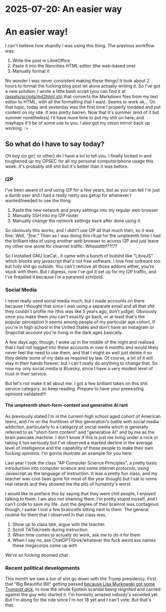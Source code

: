 2025-07-20: An easier way
========================

# An easier way!
I can't believe how stupidly I was using this thing. The previous workflow was:

1. Write the post in LibreOffice
2. Paste it into the Neocities HTML editor (the web-based one)
3. Manually format it

No wonder I was never consistent making these things! It took about 2 hours to format the fucking blog post let alone actually writing it. So I've got a new solution. I wrote a little bash script (you can find it at [/assets/scripts/md2html.sh](file:///home/alekks/repositories/shironeko.dev/assets/scripts/md2html.sh)) that converts the Markdown files from my text editor to HTML, with all the formatting that I want. Seems to work ok... On that topic, today and yesterday was the first time I properly modded and put content on my site. It was pretty barren. Now that it's summer (end of it but summer nonetheless) I'll have more time to put my shit on here, and mayhaps it'll be of some use to you. I also got my onion mirror back up working. :>

## So what do I have to say today? 
Oh boy (or girl, or other) do I have a lot to tell you. I finally locked in and toughened up my OPSEC for all my personal computer/phone usage this week. It's probably still shit but it's better than it was before. 

### I2P
I've been aware of and using I2P for a few years, but as you can tell I'm just a dumb user and I had a really nasty ass getup for whenever I wanted/needed to use the thing:
1. Paste the new network and proxy settings into my regular web browser
2. Manually SSH into my I2P router
3. Manually change the network settings back after done using it

So obviously this works, and I didn't use I2P all that much then, so it was fine. Well, *"fine."* Then as I was doing this ritual for the umpteenth time I had the brilliant idea of using another web browser to access I2P and just leave my other one alone for clearnet traffic. *Whaaatttt!??!??*

So I installed GNU IceCat., it came with a bunch of bullshit like "LibreJS" which blocks any javascript that's not free software. I love free software too but holy shit go outside. You can't remove all those addons either, you're stuck with them. But I digress, now I've got it set up for my I2P traffic, and I've firejailed it because I'm a paranoid schizoid. 

### Social Media
I never really used social media much, but I made accounts on there because I thought that since I was using a separate email and all that shit they couldn't profile me (this was like 5 years ago, don't judge). Obviously once you make them you can't exactly go back, or at least that's the popular perception it seems among people of my particular age cohort. If you're in high school in the United States and don't have an Instagram or Snapchat account you're living in the dark ages basically.

A few days ago, though, I woke up in the middle of the night and realized that I had not logged into these accounts in over 6 months and would likely never feel the need to use them, and that I might as well just delete it so they delete some of my data as required by law. Of course, a lot of it will stay in their hands forever, but I can't really do anything to change that. So now my only social media is Bluesky, since I have a very modest level of trust in their service.

But let's not make it all about me. I got a few brilliant takes on this shit service category, so keep reading. Prepare to have your preexisting opinions validated!!!

#### The umpteenth short-form-content and generative AI rant

As previously stated I'm in the current-high school aged cohort of American teens, and I'm on the frontlines of this generation's battle with social media addiction, particularly to a category of social media which is generally referred to as "short-form content" and "generative AI" and by me as the brain pancake machine. I don't know if this is just me living under a rock or taking it too seriously but I've observed a marked decline in the average level of intelligence and the capability of these people to make their own fucking opinions. I'm gonna illustrate an example for you here:

Last year I took the class "AP Computer Science Principles", a pretty basic introduction into computer science and some internet protocols, using Javascript as the language of instruction. It was a pretty fun class, and my teacher was cool (was gone for most of the year though) but I sat to some real retards and they showed me the pits of humanity's worst.

I would like to preface this by saying that they were chill people, I enjoyed talking to them. I am also not shaming them, I'm pretty stupid myself, and I can't code to save my life. Just the degree of their brainrot was contagious though, I swear I lost a few braincells sitting next to them. The general routine for them that I observed in that class was.
1. Show up to class late, argue with the teacher.
2. Scroll TikTok/reels during instruction.
3. When time comes to actually do work, ask me to do it for them
4. When I say no, ask ChatGPT/Grok/whatever the fuck weird ass names these megacorps come up with

We're so fucking doomed chat

### Recent political developments
This month we saw a ton of shit go down with the Trump presidency. First that "Big Beautiful Bill" getting passed [because Lisa Murkowski got some Trumpist dick](https://www.politico.com/live-updates/2025/07/01/congress/lisa-murkowski-repulican-megabill-alaska-00435150), to now the whole Epstein scandal being reignited and carried against the guy who started it. I'm honestly amazed nobody's seceded yet. But I'm along for the ride since I'm not 18 yet and I can't vote. But that's that.